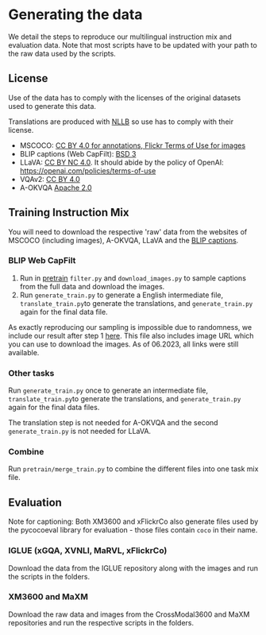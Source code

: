 # Generating the data

We detail the steps to reproduce our multilingual instruction mix and evaluation data.
Note that most scripts have to be updated with your path to the raw data used by the scripts.

## License
Use of the data has to comply with the licenses of the original datasets used to generate this data.

Translations are produced with [NLLB](https://huggingface.co/facebook/nllb-200-distilled-1.3B) so use has to comply with
their license.

* MSCOCO: [CC BY 4.0 for annotations, Flickr Terms of Use for images](https://cocodataset.org/#termsofuse)
* BLIP captions (Web CapFilt): [BSD 3](https://github.com/salesforce/BLIP/blob/main/LICENSE.txt)
* LLaVA: [CC BY NC 4.0](https://huggingface.co/datasets/liuhaotian/LLaVA-Instruct-150K). It should abide by the policy of OpenAI: https://openai.com/policies/terms-of-use
* VQAv2: [CC BY 4.0](https://visualqa.org/terms.html)
* A-OKVQA [Apache 2.0](https://github.com/allenai/aokvqa)


## Training Instruction Mix
You will need to download the respective 'raw' data from the websites of MSCOCO (including images), A-OKVQA, LLaVA and the [BLIP captions](https://github.com/salesforce/BLIP).

### BLIP Web CapFilt
1. Run in [pretrain](data/pretrain) `filter.py` and `download_images.py` to sample captions from the full data and download the images.
2. Run `generate_train.py` to generate a English intermediate file, `translate_train.py`to generate the translations, and `generate_train.py` again for the final data file.

As exactly reproducing our sampling is impossible due to randomness, we include our result after step 1 [here](TODO).
This file also includes image URL which you can use to download the images. As of 06.2023, all links were still available.

### Other tasks
Run `generate_train.py` once to generate an intermediate file, `translate_train.py`to generate the translations, and `generate_train.py` again for the final data files.

The translation step is not needed for A-OKVQA and the second `generate_train.py` is not needed for LLaVA.


### Combine
Run `pretrain/merge_train.py` to combine the different files into one task mix file.



## Evaluation
Note for captioning: Both XM3600 and xFlickrCo also generate files used by the pycocoeval library
for evaluation - those files contain `coco` in their name.


### IGLUE (xGQA, XVNLI, MaRVL, xFlickrCo)
Download the data from the IGLUE repository along with the images and run the scripts in the folders.


### XM3600 and MaXM
Download the raw data and images from the CrossModal3600 and MaXM repositories and run the 
respective scripts in the folders.
